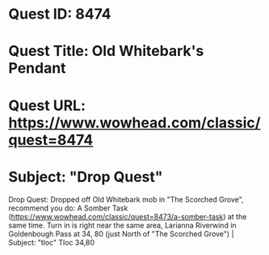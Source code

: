 # Quest ID: 8474
# Quest Title: Old Whitebark's Pendant
# Quest URL: https://www.wowhead.com/classic/quest=8474
# Subject: "Drop Quest"
Drop Quest: Dropped off Old Whitebark mob in "The Scorched Grove", recommend you do: A Somber Task (https://www.wowhead.com/classic/quest=8473/a-somber-task) at the same time. Turn in is right near the same area, Larianna Riverwind in Goldenbough Pass at 34, 80 (just North of "The Scorched Grove") | Subject: "tloc"
Tloc 34,80